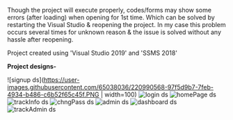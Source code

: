 Though the project will execute properly, codes/forms may show some errors (after loading) when opening for 1st time. Which can be solved by restarting the Visual Studio & reopening the project.
In my case this problem occurs several times for unknown reason & the issue is solved without any hassle after reopening.

Project created using 'Visual Studio 2019' and 'SSMS 2018'

<b>Project designs-</b><br/>

![signup ds](https://user-images.githubusercontent.com/65038036/220990568-97f5d9b7-7feb-4934-b486-c6b52f65c45f.PNG | width=100)
![login ds](https://user-images.githubusercontent.com/65038036/220990585-4a06a92f-ab29-4ee0-acd1-96024b6fe9a6.PNG)
![homePage ds](https://user-images.githubusercontent.com/65038036/220990820-247ed5fd-2314-4373-bbf2-85808335c1e4.PNG)
![trackInfo ds](https://user-images.githubusercontent.com/65038036/220990855-0ed3b84e-b8b2-40ea-b9cc-359ed176f649.PNG)
![chngPass ds](https://user-images.githubusercontent.com/65038036/220990865-9c9e7731-364a-4cd4-91a5-90e3f2c8bb99.PNG)
![admin ds](https://user-images.githubusercontent.com/65038036/220990909-6c27821b-bd7f-4b29-a77c-dcb4fccbfe94.PNG)
![dashboard ds](https://user-images.githubusercontent.com/65038036/220990928-0ace774d-c976-4488-953e-746aece1ce0f.PNG)
![trackAdmin ds](https://user-images.githubusercontent.com/65038036/220990940-aaed1169-b9ae-4f51-98cd-d327f5c5a3ab.PNG)
